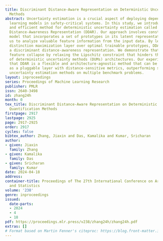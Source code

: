 ```yaml
---
title: Discriminant Distance-Aware Representation on Deterministic Uncertainty Quantification
  Methods
abstract: Uncertainty estimation is a crucial aspect of deploying dependable deep
  learning models in safety-critical systems. In this study, we introduce a novel
  and efficient method for deterministic uncertainty estimation called Discriminant
  Distance-Awareness Representation (DDAR). Our approach involves constructing a DNN
  model that incorporates a set of prototypes in its latent representations, enabling
  us to analyze valuable feature information from the input data. By leveraging a
  distinction maximization layer over optimal trainable prototypes, DDAR can learn
  a discriminant distance-awareness representation. We demonstrate that DDAR overcomes
  feature collapse by relaxing the Lipschitz constraint that hinders the practicality
  of deterministic uncertainty methods (DUMs) architectures. Our experiments show
  that DDAR is a flexible and architecture-agnostic method that can be easily integrated
  as a pluggable layer with distance-sensitive metrics, outperforming state-of-the-art
  uncertainty estimation methods on multiple benchmark problems.
layout: inproceedings
series: Proceedings of Machine Learning Research
publisher: PMLR
issn: 2640-3498
id: zhang24h
month: 0
tex_title: Discriminant Distance-Aware Representation on Deterministic Uncertainty
  Quantification Methods
firstpage: 2917
lastpage: 2925
page: 2917-2925
order: 2917
cycles: false
bibtex_author: Zhang, Jiaxin and Das, Kamalika and Kumar, Sricharan
author:
- given: Jiaxin
  family: Zhang
- given: Kamalika
  family: Das
- given: Sricharan
  family: Kumar
date: 2024-04-18
address:
container-title: Proceedings of The 27th International Conference on Artificial Intelligence
  and Statistics
volume: '238'
genre: inproceedings
issued:
  date-parts:
  - 2024
  - 4
  - 18
pdf: https://proceedings.mlr.press/v238/zhang24h/zhang24h.pdf
extras: []
# Format based on Martin Fenner's citeproc: https://blog.front-matter.io/posts/citeproc-yaml-for-bibliographies/
---
```

